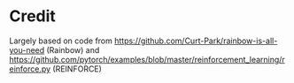 # Credit

Largely based on code from https://github.com/Curt-Park/rainbow-is-all-you-need (Rainbow) and https://github.com/pytorch/examples/blob/master/reinforcement_learning/reinforce.py (REINFORCE)
